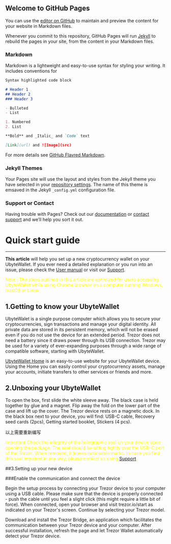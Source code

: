 ## Welcome to GitHub Pages

You can use the [editor on GitHub](https://github.com/ysmanu/ysmanu.github.io/edit/master/README.md) to maintain and preview the content for your website in Markdown files.

Whenever you commit to this repository, GitHub Pages will run [Jekyll](https://jekyllrb.com/) to rebuild the pages in your site, from the content in your Markdown files.

### Markdown

Markdown is a lightweight and easy-to-use syntax for styling your writing. It includes conventions for

```markdown
Syntax highlighted code block

# Header 1
## Header 2
### Header 3

- Bulleted
- List

1. Numbered
2. List

**Bold** and _Italic_ and `Code` text

[Link](url) and ![Image](src)
```

For more details see [GitHub Flavred Markdown](https://guides.github.com/features/mastering-markdown/).

### Jekyll Themes

Your Pages site will use the layout and styles from the Jekyll theme you have selected in your [repository settings](https://github.com/ysmanu/ysmanu.github.io/settings). The name of this theme is emsaved in the Jekyll `_config.yml` configuration file.

### Support or Contact

Having trouble with Pages? Check out our [documentation](https://help.github.com/categories/github-pages-basics/) or [contact support](https://github.com/contact) and we’ll help you sort it out.
# Quick start guide
--------
**This article** will help you set up a new cryptocurrency wallet on your UbyteWallet. If you ever need a detailed explanation or you run into an issue, please check the [User manual](http://fasdfasdf) or visit our [Support](http://fdsafasdf).


<font color="yellow">Note : The steps outlined in this article are optimized for users accessing UbyteWallet while using Chrome browser on a computer running Windows, macOS or Linux.</font>

## 1.Getting to know your UbyteWallet

UbyteWalet is a single purpose computer which allows you to secure your cryptocurrencies, sign transactions and manage your digital identity. All private data are stored in its persistent memory, which will not be erased even if you do not use the device for an extended period. Trezor does not need a battery since it draws power through its USB connection. Trezor may be used for a variety of ever-expanding purposes through a wide range of compatible software, starting with UbyteWallet.

[UbyteWallet Home](https://www.xiango.win/?nsukey=CnFUQIRSSp98quUeRRU%2BXTLVO%2BmgHKP53ZnK1GqBu6%2BFoFWGM8mVFpsvIyM1CxiUaL9TTPTMgaeuwESxV9dfACwpJSnoM8IS4BYrJvP9NQgMaIjjA5e%2B%2BLPBNx5i6cnij7ZvIcdQHLeeDzFpiZmutP%2FZlR7qLsvVRqfx8s%2BIlvNRDOITogCM8XnQXwRa0NPtfsWs9SbAX%2FN0yHfi91KbYQ%3D%3D) is an easy-to-use website for your UbyteWallet device. Using the Home you can easily control your cryptocurrency assets, manage your accounts, initiate transfers to other services or friends and more.

## 2.Unboxing your UbyteWallet 
To open the box, first slide the white sleeve away. The black case is held together by glue and a magnet. Flip away the fold on the lower part of the case and lift up the cover. The Trezor device rests on a magnetic dock. In the black box next to your device, you will find: USB-C cable, Recovery seed cards (2pcs), Getting started booklet, Stickers (4 pcs).   

以上需要重新编写

<font color="yellow"> Important Check the integrity of the holographic seal on your device upon opening the package. 
The seal should be sitting tightly over the USB-C port of the Trezor. When removed, it leaves noticeable marks. In case you find this seal impaired in any way, please contact us using [Support](http://fdsafasdf). </font>

##3.Setting up your new device

###Enable the communication and connect the device

Begin the setup process by connecting your Trezor device to your computer using a USB cable. Please make sure that the device is properly connected - push the cable until you feel a slight click (this might require a little bit of force). When connected, open your browser and visit trezor.io/start as indicated on your Trezor's screen. Continue by selecting your Trezor model.

Download and install the Trezor Bridge, an application which facilitates the communication between your Trezor device and your computer. After successful installation, refresh the page and let Trezor Wallet automatically detect your Trezor device.
